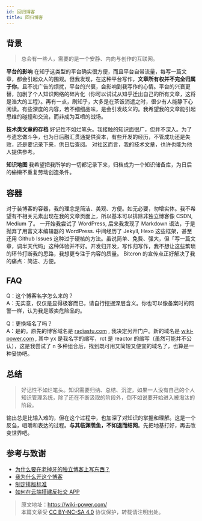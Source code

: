 ```yaml
---
id: 回归博客
title: 回归博客
---
```


## 背景

> 总会有一些人，需要的是一个安静、内向与创作的互联网。

**平台的影响** 在知乎这类型的平台确实很方便，而且平台自带流量，每写一篇文章，都会引起众人的围观。但我发现，在这种平台写作，**文章所有权并不完全归属于你**。且不说广告的烦扰，平台的兴衰，会影响到我写作的心情。平台的兴衰更替，加剧了个人知识网络的碎片化（你可以试试从知乎迁出自己的所有文章，这将是浩大的工程）。再有一点，刷知乎，大多是在茶饭消遣之时，很少有人能静下心阅读。有些深度的内容，若不细细品味，是会引发歧义的。我希望我的文章能引起思维的碰撞和交流，而非成为互喷的战场。

**技术类文章的存档** 好记性不如烂笔头。我接触的知识面很广，但并不深入。为了与遗忘做斗争，也为日后融汇贯通提供资本，有些开发的经历，不管成功还是失败，还是要记录下来，供日后查阅。 对社区而言，我的技术文章，也许也能为他人提供参考。

**知识地图** 我希望把我所学的一切都记录下来，归档成为一个知识储备库，为日后的~~偷懒~~不重复劳动创造条件。

## 容器

对于装博客的容器，我的理念是简洁、美观、方便。如无必要，勿增实体。我不希望有不相关元素出现在我的文章页面上，所以基本可以排除非独立博客像 CSDN, Medium 了。 一开始我尝试了 WordPress, 后来我发现了 Markdown 语法，于是抛弃了用富文本编辑器的 WordPress. 中间经历了 Jekyll, Hexo 这些框架，甚至还用 Github Issues 这种过于硬核的方法。虽说简单、免费、强大，但「写一篇文章，调半天代码」这种体验并不好。开发归开发，写作归写作，我不想让这些繁琐的环节打断我的思路，我想更专注于内容的质量。 Bitcron 的宣传点正好解决了我的痛点：简洁、方便。

## FAQ

Q：这个博客名字怎么来的？  
A：无实意，仅仅是显得极客而已，请自行挖掘深层含义。你也可以像备案时的网警一样，认为我是贩卖危险品的。

Q：更换域名了吗？  
A：是的。原先的博客域名是 [radiastu.com](https://radiastu.com/) , 我决定另开门户。新的域名是 [wiki-power.com](https://wiki-power.com/) , 其中 yx 是我名字的缩写，rct 是 reactor 的缩写（虽然可能并不公认），这是我尝试了 n 多种组合后，找到既可用又简短又便宜的域名了，也算是一种妥协吧。

## 总结

> 好记性不如烂笔头。知识需要归纳、总结、沉淀，如果一人没有自己的个人知识管理系统，除了还在不断汲取的阶段外，倒不如说要开始进入被淘汰的阶段。

输出总是比输入难的，但在这个过程中，也加深了对知识的掌握和理解。这是一个反刍，咀嚼和表达的过程。**与其临渊羡鱼，不如退而结网**。先把地基打好，再去改变世界吧。

## 参考与致谢

- [为什么要在老掉牙的独立博客上写东西？](https://zoomyale.com/2016/why_blogging)
- [我为什么开这个博客](https://ehippocampus.xyz/whyblog)
- [制定排版标准](https://yxrct.com/post/markdown/zhi-ding-pai-ban-biao-zhun)
- [如何在云端搭建反社交 APP](https://www.yangzhiping.com/tech/anti-social-tools.html)



> 原文地址：<https://wiki-power.com/>  
> 本篇文章受 [CC BY-NC-SA 4.0](https://creativecommons.org/licenses/by/4.0/deed.zh) 协议保护，转载请注明出处。

